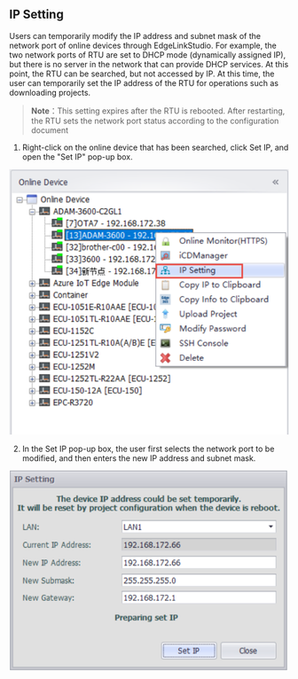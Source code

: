 ## IP Setting 


Users can temporarily modify the IP address and subnet mask of the network port of online devices through EdgeLinkStudio. For example, the two network ports of RTU are set to DHCP mode (dynamically assigned IP), but there is no server in the network that can provide DHCP services. At this point, the RTU can be searched, but not accessed by IP. At this time, the user can temporarily set the IP address of the RTU for operations such as downloading projects.

>**Note**：This setting expires after the RTU is rebooted. After restarting, the RTU sets the network port status according to the configuration document

1. Right-click on the online device that has been searched, click Set IP, and open the "Set IP" pop-up box.

![](SetIP_Nav.png)

2. In the Set IP pop-up box, the user first selects the network port to be modified, and then enters the new IP address and subnet mask.

![](SetIP.png)

